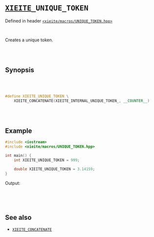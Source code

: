 # [`XIEITE`](../../docs/macros.md)`_UNIQUE_TOKEN`
Defined in header [`<xieite/macros/UNIQUE_TOKEN.hpp>`](../../include/xieite/macros/UNIQUE_TOKEN.hpp)

<br/>

Creates a unique token.

<br/><br/>

## Synopsis

<br/><br/>

```cpp
#define XIEITE_UNIQUE_TOKEN \
	XIEITE_CONCATENATE(XIEITE_INTERNAL_UNIQUE_TOKEN_, __COUNTER__)
```

<br/><br/>

## Example
```cpp
#include <iostream>
#include <xieite/macros/UNIQUE_TOKEN.hpp>

int main() {
	int XIEITE_UNIQUE_TOKEN = 999;

	double XIEITE_UNIQUE_TOKEN = 3.14159;
}
```
Output:
```
```

<br/><br/>

## See also
- [`XIEITE_CONCATENATE`](../../docs/macros/CONCATENATE.md)
